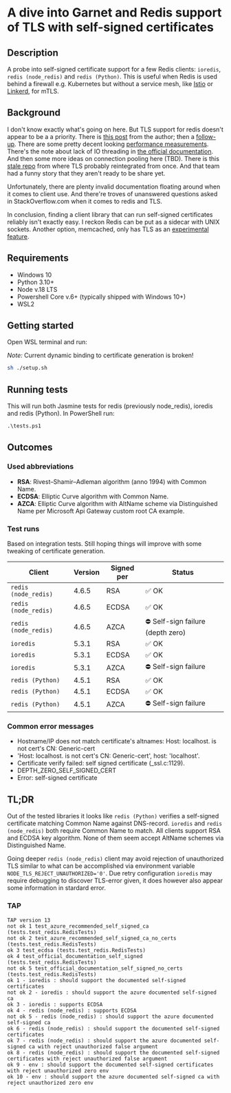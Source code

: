# A dive into Garnet and Redis support of TLS with self-signed certificates

## Description

A probe into self-signed certificate support for a few Redis clients: `ioredis`, `redis (node_redis)` and `redis (Python)`.
This is useful when Redis is used behind a firewall e.g. Kubernetes but without a service mesh, like
[Istio](https://istio.io/latest/about/service-mesh/) or [Linkerd](https://linkerd.io/), for mTLS.

## Background 

I don't know exactly what's going on here. But TLS support for redis doesn't appear to be a a priority. There is [this
post](http://antirez.com/news/96) from the author; then a [follow-up](http://antirez.com/news/118). There are some
pretty decent looking [performance measurements](https://github.com/redis/redis/issues/7595). There's the note about
lack of IO threading in [the official documentation](https://redis.io/docs/management/security/encryption/). And then 
some more ideas on connection pooling here (TBD). There is this [stale repo](https://github.com/josiahcarlson/redis-tls)
from where TLS probably reintegrated from once. And that team had a funny story that they aren't ready to be share yet.

Unfortunately, there are plenty invalid documentation floating around when it comes to client use. And there're troves
of unanswered questions asked in StackOverflow.com when it comes to redis and TLS. 

In conclusion, finding a client library that can run self-signed certificates reliably isn't exactly easy. I reckon 
Redis can be put as a sidecar with UNIX sockets. Another option, memcached, only has TLS as an
[experimental feature](https://github.com/memcached/memcached/wiki/TLS).

## Requirements

- Windows 10
- Python 3.10+
- Node v.18 LTS
- Powershell Core v.6+ (typically shipped with Windows 10+)
- WSL2

## Getting started

Open WSL terminal and run:

*Note:* Current dynamic binding to certificate generation is broken!

```zsh
sh ./setup.sh
```

## Running tests

This will run both Jasmine tests for redis (previously node_redis), ioredis and redis (Python). In PowerShell run:

```pwsh
.\tests.ps1
```

## Outcomes

### Used abbreviations

- **RSA**: Rivest–Shamir–Adleman algorithm (anno 1994) with Common Name.
- **ECDSA**: Elliptic Curve algorithm with Common Name.
- **AZCA**: Elliptic Curve algorithm with AltName scheme via Distinguished Name per Microsoft Api Gateway custom root CA example.

### Test runs

Based on integration tests. Still hoping things will improve with some tweaking of certificate generation.

| Client | Version | Signed per | Status |
|------|------|------|------|
| `redis (node_redis)` | 4.6.5 | RSA | ✅ OK |
| `redis (node_redis)` | 4.6.5 | ECDSA | ✅ OK |
| `redis (node_redis)` | 4.6.5 | AZCA  | ⛔  Self-sign failure (depth zero) |
| `ioredis` | 5.3.1 | RSA | ✅ OK |
| `ioredis` | 5.3.1 | ECDSA | ✅ OK |
| `ioredis` | 5.3.1 | AZCA   | ⛔ Self-sign failure |
| `redis (Python)` | 4.5.1 | RSA | ✅ OK |
| `redis (Python)` | 4.5.1 | ECDSA | ✅ OK |
| `redis (Python)` | 4.5.1 | AZCA | ⛔ Self-sign failure |

### Common error messages

- Hostname/IP does not match certificate's altnames: Host: localhost. is not cert's CN: Generic-cert
- 'Host: localhost. is not cert's CN: Generic-cert', host: 'localhost'.
- Certificate verify failed: self signed certificate (_ssl.c:1129).
- DEPTH_ZERO_SELF_SIGNED_CERT
- Error: self-signed certificate

## TL;DR

Out of the tested libraries it looks like `redis (Python)` verifies a self-signed certificate matching Common Name against DNS-record. `ioredis` and `redis (node_redis)` both require Common Name to match. All clients support RSA and ECDSA key algorithm. None of them seem accept AltName schemes via Distinguished Name.

Going deeper `redis (node_redis)` client may avoid rejection of unauthorized TLS similar to what can be accomplished via environment variable `NODE_TLS_REJECT_UNAUTHORIZED='0'`. Due retry configuration `ioredis` may require debugging to discover TLS-error given, it does however also appear some information in stardard error.

### TAP

```tap
TAP version 13
not ok 1 test_azure_recommended_self_signed_ca (tests.test_redis.RedisTests)
not ok 2 test_azure_recommended_self_signed_ca_no_certs (tests.test_redis.RedisTests)
ok 3 test_ecdsa (tests.test_redis.RedisTests)
ok 4 test_official_documentation_self_signed (tests.test_redis.RedisTests)
not ok 5 test_official_documentation_self_signed_no_certs (tests.test_redis.RedisTests)
ok 1 - ioredis : should support the documented self-signed certificates
not ok 2 - ioredis : should support the azure documented self-signed ca
ok 3 - ioredis : supports ECDSA
ok 4 - redis (node_redis) : supports ECDSA
not ok 5 - redis (node_redis) : should support the azure documented self-signed ca
ok 6 - redis (node_redis) : should support the documented self-signed certificates
ok 7 - redis (node_redis) : should support the azure documented self-signed ca with reject unauthorized false argument
ok 8 - redis (node_redis) : should support the documented self-signed certificates with reject unauthorized false argument
ok 9 - env : should support the documented self-signed certificates with reject unauthorized zero env
ok 10 - env : should support the azure documented self-signed ca with reject unauthorized zero env
```
